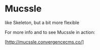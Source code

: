 Mucssle
=======

like Skeleton, but a bit more flexible

For more info and to see Mucssle in action:

[http://mucssle.convergencecms.co/]